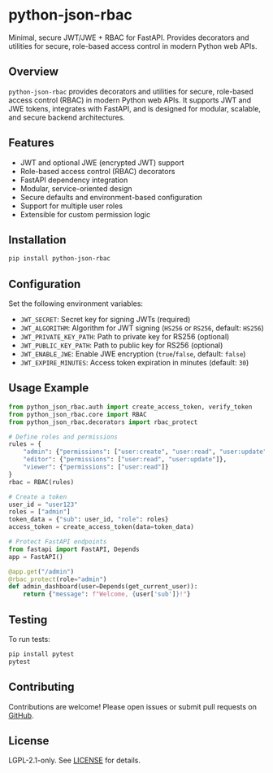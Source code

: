 # python-json-rbac

Minimal, secure JWT/JWE + RBAC for FastAPI. Provides decorators and utilities for secure, role-based access control in modern Python web APIs.

## Overview

`python-json-rbac` provides decorators and utilities for secure, role-based access control (RBAC) in modern Python web APIs. It supports JWT and JWE tokens, integrates with FastAPI, and is designed for modular, scalable, and secure backend architectures.

## Features
- JWT and optional JWE (encrypted JWT) support
- Role-based access control (RBAC) decorators
- FastAPI dependency integration
- Modular, service-oriented design
- Secure defaults and environment-based configuration
- Support for multiple user roles
- Extensible for custom permission logic

## Installation

```bash
pip install python-json-rbac
```

## Configuration

Set the following environment variables:
- `JWT_SECRET`: Secret key for signing JWTs (required)
- `JWT_ALGORITHM`: Algorithm for JWT signing (`HS256` or `RS256`, default: `HS256`)
- `JWT_PRIVATE_KEY_PATH`: Path to private key for RS256 (optional)
- `JWT_PUBLIC_KEY_PATH`: Path to public key for RS256 (optional)
- `JWT_ENABLE_JWE`: Enable JWE encryption (`true`/`false`, default: `false`)
- `JWT_EXPIRE_MINUTES`: Access token expiration in minutes (default: `30`)

## Usage Example

```python
from python_json_rbac.auth import create_access_token, verify_token
from python_json_rbac.core import RBAC
from python_json_rbac.decorators import rbac_protect

# Define roles and permissions
rules = {
    "admin": {"permissions": ["user:create", "user:read", "user:update", "user:delete"]},
    "editor": {"permissions": ["user:read", "user:update"]},
    "viewer": {"permissions": ["user:read"]}
}
rbac = RBAC(rules)

# Create a token
user_id = "user123"
roles = ["admin"]
token_data = {"sub": user_id, "role": roles}
access_token = create_access_token(data=token_data)

# Protect FastAPI endpoints
from fastapi import FastAPI, Depends
app = FastAPI()

@app.get("/admin")
@rbac_protect(role="admin")
def admin_dashboard(user=Depends(get_current_user)):
    return {"message": f"Welcome, {user['sub']}!"}
```

## Testing

To run tests:
```bash
pip install pytest
pytest
```

## Contributing

Contributions are welcome! Please open issues or submit pull requests on [GitHub](https://github.com/IntegerAlex/python-json-rbac).

## License

LGPL-2.1-only. See [LICENSE](LICENSE) for details. 